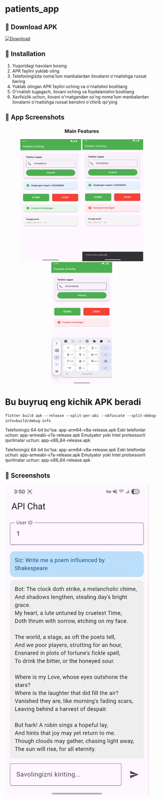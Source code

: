 # patients_app

## 📱 Download APK

[![Download](📱)](https://github.com/azizbekrakhimjonov/patients_app/releases/download/v1.0.0/Patients.apk)

## 🔧 Installation

1. Yuqoridagi havolani bosing
2. APK faylini yuklab oling
3. Telefoningizda noma'lum manbalardan ilovalarni o'rnatishga ruxsat bering
4. Yuklab olingan APK faylini oching va o'rnatishni boshlang
5. O'rnatish tugagach, ilovani oching va foydalanishni boshlang
6. Xavfsizlik uchun, ilovani o'rnatgandan so'ng noma'lum manbalardan ilovalarni o'rnatishga ruxsat berishni o'chirib qo'ying


## 📱 App Screenshots

<div align="center">

### Main Features
<img src="screenshots/screen1.jpg" width="200" height="400">
<img src="screenshots/screen2.jpg" width="200" height="400">
<img src="screenshots/screen3.jpg" width="200" height="400">

</div>


# Bu buyruq eng kichik APK beradi
`flutter build apk --release --split-per-abi --obfuscate --split-debug-info=build/debug-info`

Telefoningiz 64-bit bo'lsa: app-arm64-v8a-release.apk
Eski telefonlar uchun: app-armeabi-v7a-release.apk
Emulyator yoki Intel protsessorli qurilmalar uchun: app-x86_64-release.apk

Telefoningiz 64-bit bo'lsa: app-arm64-v8a-release.apk
Eski telefonlar uchun: app-armeabi-v7a-release.apk
Emulyator yoki Intel protsessorli qurilmalar uchun: app-x86_64-release.apk

## 📱 Screenshots
![Screenshot 1](screenshots/screen1.png)